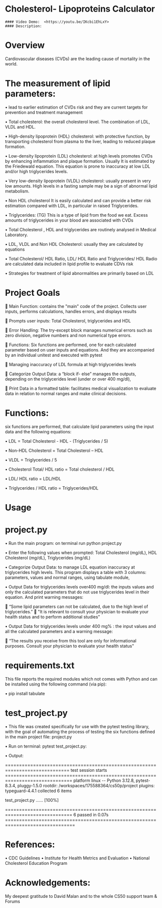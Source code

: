 #  Cholesterol- Lipoproteins Calculator
    #### Video Demo:  <https://youtu.be/IKcbi1EhLxY>
    #### Description:


# Overview
Cardiovascular diseases (CVDs) are the leading cause of mortality in the world.


# The measurement of lipid parameters:

•	lead to earlier estimation of CVDs risk and they are current targets for prevention and treatment  management

•	Total cholesterol: the overall cholesterol level. The combination of LDL, VLDL  and  HDL.

•	High-density lipoprotein (HDL) cholesterol: with protective function, by transporting cholesterol from plasma to the liver, leading to reduced plaque formation.

•	Low-density lipoprotein (LDL) cholesterol: at high levels  promotes CVDs by enhancing inflammation and  plaque formation. Usually It is estimated by the Friedewald equation. This  equation is prone to inaccuracy at low LDL and/or high triglycerides levels.

•	Very low-density lipoprotein (VLDL) cholesterol: usually present in very low amounts. High levels in a fasting sample may be a sign of abnormal lipid metabolism.

•	Non HDL cholesterol It is  easily calculated and can provide a better risk estimation compared with LDL, in particular in raised Triglycerides.

•	Triglycerides: (TG) This is a type of lipid from the food we eat. Excess amounts of triglycerides in your blood are associated with CVDs

•	Total Cholesterol , HDL and triglycerides are routinely analysed in Medical Laboratory.

•	LDL, VLDL  and  Non HDL Cholesterol:  usually they are calculated by equations

•	Total Cholesterol/ HDL Ratio,  LDL/ HDL Ratio and Triglycerides/ HDL Radio are  calculated data included in lipid profile to evaluate CDVs risk

•	Strategies for treatment of lipid abnormalities are primarily based on LDL


# Project Goals

	Main Function: contains the "main" code of the project. Collects user inputs, performs calculations, handles errors, and displays results

	Prompts user inputs: Total Cholesterol, triglycerides and HDL

	Error Handling: The try-except block manages numerical errors such as zero division, negative numbers and non numerical type errors.

	Functions:  Six functions are performed, one for  each calculated parameter based on user inputs and equations. And they  are  accompanied by an individual unitest and executed with pytest

	Managing inaccuracy of LDL formula at high triglycerides levels

	Categorize Output Data:  a “block if- else” manages the  outputs, depending on the triglycerides level (under or over 400 mg/dl),

	Print Data in a formatted table:  facilitates medical visualization to evaluate data in relation  to  normal ranges and make clinical decisions.


#  Functions:

six functions are performed, that  calculate lipid parameters using the input data and the following equations:

•	LDL = Total Cholesterol - HDL - (Triglycerides / 5)

•	Non-HDL Cholesterol = Total Cholesterol – HDL

•	VLDL = Triglycerides / 5

•	Cholesterol Total/ HDL ratio = Total cholesterol  / HDL

•	LDL/ HDL ratio = LDL/HDL

•	Triglycerides / HDL ratio = Triglycerides/HDL


# Usage


# project.py

• Run the main program: on terminal run python project.py

• Enter the following values when prompted: Total Cholesterol (mg/dL), HDL Cholesterol (mg/dL), Triglycerides (mg/dL)

•	Categorize Output Data: to manage LDL equation inaccuracy at triglycerides high levels. This  program displays a table with 3 columns: parameters, values and normal ranges, using tabulate module,

•	Output Data for triglycerides levels over400 mg/dl: the inputs values and only the calculated parameters that do not use triglycerides level in their equation. And print warning messages:

	“Some lipid parameters can not be calculated, due to the high level of triglycerides.”
	"It is relevant to consult your physician to evaluate your health status and to perform    additional studies"


•	Output Data for triglycerides levels under 400 mg% : the input values and all the calculated parameters and a warning message:

	“The results you receive from this tool are only for informational purposes. Consult your physician to evaluate your health status"


#  requirements.txt

This file reports the required modules which not comes with Python and can be installed using the following command (via pip):

•	pip install tabulate


#  test_project.py

•  This file was created specifically for use with the pytest testing library, with the goal of automating the process of testing the six functions defined in the main project file: project.py

•  Run  on terminal:  pytest test_project.py:

•  Output:

============================================================================= test session starts ==============================================================================
platform linux -- Python 3.12.8, pytest-8.3.4, pluggy-1.5.0
rootdir: /workspaces/175588364/cs50p/project
plugins: typeguard-4.4.1
collected 6 items

test_project.py ......                                                                                                                                                   [100%]

============================================================================== 6 passed in 0.07s ===============================================================================


# References:

•	CDC Guidelines
•	Institute for Health Metrics and Evaluation
•	National Cholesterol Education Program


# Acknowledgements:

My deepest gratitude to David Malan and to the whole CS50 support team & Forums
